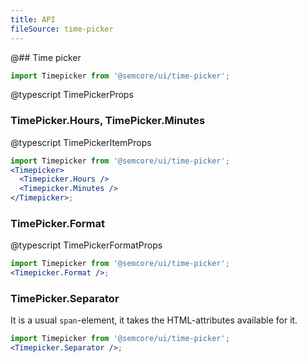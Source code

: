 ```yaml
---
title: API
fileSource: time-picker
---
```


@## Time picker

```jsx
import Timepicker from '@semcore/ui/time-picker';
```

@typescript TimePickerProps

### TimePicker.Hours, TimePicker.Minutes

@typescript TimePickerItemProps

```jsx
import Timepicker from '@semcore/ui/time-picker';
<Timepicker>
  <Timepicker.Hours />
  <Timepicker.Minutes />
</Timepicker>;
```

### TimePicker.Format

@typescript TimePickerFormatProps

```jsx
import Timepicker from '@semcore/ui/time-picker';
<Timepicker.Format />;
```

### TimePicker.Separator

It is a usual `span`-element, it takes the HTML-attributes available for it.

```jsx
import Timepicker from '@semcore/ui/time-picker';
<Timepicker.Separator />;
```
